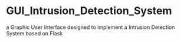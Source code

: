 # GUI_Intrusion_Detection_System
a Graphic User Interface designed to implement a Intrusion Detection System based on Flask 
